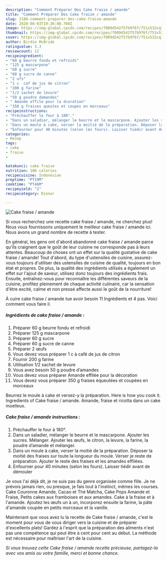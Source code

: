 ```yaml
---
description: "Comment Préparer Des Cake fraise / amande"
title: "Comment Préparer Des Cake fraise / amande"
slug: 2188-comment-preparer-des-cake-fraise-amande
date: 2020-08-03T19:36:08.760Z
image: https://img-global.cpcdn.com/recipes/f009d542f57b9f6f/751x532cq70/cake-fraise-amande-photo-principale-de-la-recette.jpg
thumbnail: https://img-global.cpcdn.com/recipes/f009d542f57b9f6f/751x532cq70/cake-fraise-amande-photo-principale-de-la-recette.jpg
cover: https://img-global.cpcdn.com/recipes/f009d542f57b9f6f/751x532cq70/cake-fraise-amande-photo-principale-de-la-recette.jpg
author: Birdie McBride
ratingvalue: 3.3
reviewcount: 12
recipeingredient:
- "60 g beurre fondu et refroidi"
- "125 g mascarpone"
- "60 g sucre"
- "60 g sucre de canne"
- "2 ufs"
- "1 c  caf de jus de citron"
- "200 g farine"
- "1/2 sachet de levure"
- "50 g poudre damandes"
- " Amande effile pour la dcoration"
- "350 g fraises queutes et coupes en morceaux"
recipeinstructions:
- "Préchauffer le four à 180°."
- "Dans un saladier, mélanger le beurre et le mascarpone. Ajouter les sucres. Mélanger. Ajouter les œufs, le citron, la levure, la farine, la poudre d’amande et mélanger."
- "Dans un moule à cake, verser la moitié de la préparation. Déposer la moitié des fraises sur toute la longueur du moule. Verser je reste de préparation. Ajouter le reste des fraises et les amandes effilées."
- "Enfourner pour 40 minutes (selon les fours). Laisser tiédir avant de démouler"
categories:
- Resep
tags:
- cake
- fraise
- 

katakunci: cake fraise  
nutrition: 106 calories
recipecuisine: Indonesian
preptime: "PT19M"
cooktime: "PT46M"
recipeyield: "2"
recipecategory: Dinner

---
```



![Cake fraise / amande](https://img-global.cpcdn.com/recipes/f009d542f57b9f6f/751x532cq70/cake-fraise-amande-photo-principale-de-la-recette.jpg)

Si vous recherchez une recette cake fraise / amande, ne cherchez plus! Nous vous fournissons uniquement le meilleur cake fraise / amande ici. Nous avons un grand nombre de recette à tester.

En général, les gens ont d'abord abandonné cake fraise / amande parce qu'ils craignent que le goût de leur cuisine ne corresponde pas à leurs attentes. Beaucoup de choses ont un effet sur la qualité gustative de cake fraise / amande! Tout d'abord, du type d'ustensiles de cuisine, assurez-vous toujours d'utiliser des ustensiles de cuisine de qualité, toujours en bon état et propres. De plus, la qualité des ingrédients utilisés a également un effet sur l'ajout de saveur, utilisez donc toujours des ingrédients frais. Ensuite, entraînez-vous pour reconnaître les différentes saveurs de la cuisine, profitez pleinement de chaque activité culinaire, car la sensation d'être excité, calme et non pressé affecte aussi le goût de la nourriture!

<!--inarticleads1-->

À cuire cake fraise / amande tue avoir besoin 11 Ingrédients et 4 pas. Voici comment vous faire il.

##### Ingrédients de cake fraise / amande :

1. Préparer 60 g beurre fondu et refroidi
1. Préparer 125 g mascarpone
1. Préparer 60 g sucre
1. Préparer 60 g sucre de canne
1. Préparer 2 œufs
1. Vous devez vous préparer 1 c à café de jus de citron
1. Fournir 200 g farine
1. Utilisation 1/2 sachet de levure
1. Vous avez besoin 50 g poudre d’amandes
1. Vous devez vous préparer  Amande effilée pour la décoration
1. Vous devez vous préparer 350 g fraises équeutées et coupées en morceaux


Beurrez le moule à cake et versez-y la préparation. Here is how you cook it. Ingredients of Cake fraise / amande. Amande, fraise et ricotta dans un cake moelleux. 

<!--inarticleads2-->

##### Cake fraise / amande instructions :

1. Préchauffer le four à 180°.
1. Dans un saladier, mélanger le beurre et le mascarpone. Ajouter les sucres. Mélanger. Ajouter les œufs, le citron, la levure, la farine, la poudre d’amande et mélanger.
1. Dans un moule à cake, verser la moitié de la préparation. Déposer la moitié des fraises sur toute la longueur du moule. Verser je reste de préparation. Ajouter le reste des fraises et les amandes effilées.
1. Enfourner pour 40 minutes (selon les fours). Laisser tiédir avant de démouler


Je vous l&#39;ai déjà dit, je ne suis pas du genre organisée comme fille. Je ne prévois jamais rien, ou presque, je fais tout à l&#39;instinct, mêmes les courses. Cake Couronne Amande, Cacao et Thé Matcha, Cake Pops Amande et Fraise, Petits cakes aux framboises et aux amandes. Cake à la fraise et à l&#39;amande. Ajoutez les œufs un à un, incorporez ensuite la farine, la pâte d&#39;amande coupée en petits morceaux et la vanille. 

<!--inarticleads1-->

<p>
Maintenant que vous avez lu la recette de Cake fraise / amande, c'est le moment pour vous de vous diriger vers la cuisine et de préparer d'excellents plats! Gardez à l'esprit que la préparation des aliments n'est pas une compétence qui peut être à cent pour cent au début. La méthode est nécessaire pour maîtriser l'art de la cuisine.
</p>

<p>
<i>Si vous trouvez cette Cake fraise / amande recette précieuse, partagez-la avec vos amis ou votre famille, merci et bonne chance.</i>
</p>
